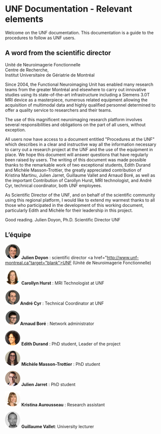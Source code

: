 
# UNF Documentation - Relevant elements

Welcome on the UNF documentation. This documentation is a guide to the procedures to follow as UNF users.

## A word from the scientific director
Unité de Neuroimagerie Fonctionnelle  
Centre de Recherche,  
Institut Universitaire de Gériatrie de Montréal

Since 2004, the Functional Neuroimaging Unit has enabled many research teams from the greater Montréal and elsewhere to carry out innovative studies using its state-of-the-art infrastructure including a Siemens 3.0T MRI device as a masterpiece, numerous related equipment allowing the acquisition of multimodal data and highly qualified personnel determined to offer a quality service to researchers and their teams.

The use of this magnificent neuroimaging research platform involves several responsibilities and obligations on the part of all users, without exception.

All users now have access to a document entitled "Procedures at the UNF" which describes in a clear and instructive way all the information necessary to carry out a research project at the UNF and the use of the equipment in place. We hope this document will answer questions that have regularly been raised by users. The writing of this document was made possible thanks to the remarkable work of two exceptional students, Edith Durand and Michèle Masson-Trottier, the greatly appreciated contribution of Kristina Martinu, Julien Jarret, Guillaume Vallet and Arnaud Boré, as well as the important Contribution of Carollyn Hurst, MRI technologist, and André Cyr, technical coordinator, both UNF employees.

As Scientific Director of the UNF, and on behalf of the scientific community using this regional platform, I would like to extend my warmest thanks to all those who participated in the development of this working document, particularly Edith and Michèle for their leadership in this project.

Good reading.
Julien Doyon, Ph.D.
Scientific Director UNF


## L’équipe

<img src="../../Pictures/JDoyon.jpg" alt="Julien Doyon" style="width: 50px;"/> **Julien Doyon** : scientific director <a href="http://www.unf-montreal.ca"target="blank">UNF (Unité de Neuroimagerie Fonctionnelle)</a>

<img src="../../Pictures/Carollyn.png" alt="Carollyn Hurst" style="width: 50px;"/> **Carollyn Hurst** : MRI Technologist at UNF

<img src="../../Pictures/acyr.png" alt="André Cyr" style="width: 50px;"/>**André Cyr** : Technical Coordinator at UNF

<img src="../../Pictures/abore.png" alt="Arnaud Boré" style="width: 50px;"/>**Arnaud Boré** : Network administrator

<img src="../../Pictures/Edith.png" alt="Edith Durand" style="width: 50px;"/> **Edith Durand** : PhD student, Leader of the project

<img src="../../Pictures/Michele.png" alt="Michèle Masson-Trottier" style="width: 50px;"/> **Michèle Masson-Trottier** : PhD student

<img src="../../Pictures/Julien.png" alt="Julien Jarret" style="width: 50px;"/> **Julien Jarret** : PhD student

<img src="../../Pictures/Kristina.png" alt="Kristina Aurousseau" style="width: 50px;"/> **Kristina Aurousseau** : Research assistant


<img src="../../Pictures/GVallet.jpg" alt="Guillaume Vallet" style="width: 50px;"/>  **Guillaume Vallet**: University lecturer
